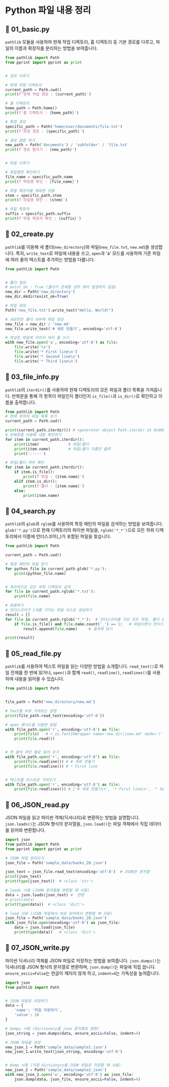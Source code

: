 # Python 파일 내용 정리

## 📄 01\_basic.py

`pathlib` 모듈을 사용하여 현재 작업 디렉토리, 홈 디렉토리 등 기본 경로를 다루고, 파일의 이름과 확장자를 분리하는 방법을 보여줍니다.

```python
from pathlib import Path
from pprint import pprint as print


# 경로 다루기 

# 현재 작업 디렉토리
current_path = Path.cwd()
print(f'현재 작업 경로 : {current_path}')

# 홈 디렉토리
home_path = Path.home()
print(f'홈 디렉토리 : {home_path}')

# 특정 경로
specific_path = Path('home/user/documents/file.txt')
print(f'특정 경로 : {specific_path}')

# 경로 결합 하기
new_path = Path('documents') / 'subfolder' / 'file.txt'
print(f'경로 합치기 : {new_path}')


# 파일 다루기

# 파일명만 확인하기
file_name = specific_path.name
print(f'파일명 확인 : {file_name}')

# 파일 확장자를 제외한 이름
stem = specific_path.stem
print(f'파일명 확인 : {stem}')

# 파일 확장자
suffix = specific_path.suffix
print(f'파일 확장자 확인 : {suffix}')
```

## 📄 02\_create.py

`pathlib`를 이용해 새 폴더(`new_directory`)와 파일(`new_file.txt`, `new.md`)을 생성합니다. 특히, `write_text`로 파일에 내용을 쓰고, `open`과 'a' 모드를 사용하여 기존 파일에 여러 줄의 텍스트를 추가하는 방법을 다룹니다.

```python
from pathlib import Path


# 폴더 생성
# exist_ok : True (폴더가 존재할 경우 에러 발생하지 않음)
new_dir = Path('new_directory')
new_dir.mkdir(exist_ok=True)

# 파일 생성
Path('new_file.txt').write_text("Hello, World!")

# 새로만든 폴더 내부에 파일 생성
new_file = new_dir / 'new.md'
new_file.write_text('# 새로 만들기', encoding='utf-8')

# 작성된 파일에 이어서 여러 줄 쓰기
with new_file.open('a', encoding='utf-8') as file:
    file.write('\n')
    file.write('* First line\n')
    file.write('* Second line\n')
    file.write('* Third line\n')
```

## 📄 03\_file\_info.py

`pathlib`의 `iterdir()`를 사용하여 현재 디렉토리의 모든 파일과 폴더 목록을 가져옵니다. 반복문을 통해 각 항목이 파일인지 폴더인지 `is_file()`과 `is_dir()`로 확인하고 이름을 출력합니다.

```python
from pathlib import Path
# 현재 위치의 파일 목록 보기
current_path = Path.cwd()

print(current_path.iterdir()) # <generator object Path.iterdir at 0x000001F6010147B0>
# 반복문을 이용해 내용 확인하기
for item in current_path.iterdir():
    print(item)             # 파일/폴더
    print(item.name)        # 파일/폴더 이름만 출력
    print('-----')

# 파일/폴더 여부 확인
for item in current_path.iterdir():
    if item.is_file():
        print(f'파일 : {item.name}')
    elif item.is_dir():
        print(f'폴더 : {item.name}')
    else:
        print(item.name)
```

## 📄 04\_search.py

`pathlib`의 `glob`과 `rglob`를 사용하여 특정 패턴의 파일을 검색하는 방법을 보여줍니다. `glob('*.py')`으로 현재 디렉토리의 파이썬 파일을, `rglob('*_*')`으로 모든 하위 디렉토리에서 이름에 언더스코어(\_)가 포함된 파일을 찾습니다.

```python
from pathlib import Path

current_path = Path.cwd()

# 특정 패턴의 파일 찾기
for python_file in current_path.glob('*.py'):
    print(python_file.name)


# 재귀적으로 모든 하위 디렉토리 검색
for file in current_path.rglob('*.txt'):
    print(file.name)

# 응용하기
# 언더스코어가 1개를 가지는 파일 리스트 생성하기
result = []
for file in current_path.rglob('*_*'):  # 언더스코어를 가진 모든 파일, 폴더 검색
    if file.is_file() and file.name.count('_') == 1:   # 파일이면서 언더스코어가 1개라면
        result.append(file.name)     # 결과에 담기

print(result)
```

## 📄 05\_read\_file.py

`pathlib`를 사용하여 텍스트 파일을 읽는 다양한 방법을 소개합니다. `read_text()`로 파일 전체를 한 번에 읽거나, `open()`과 함께 `read()`, `readline()`, `readlines()`를 사용하여 내용을 읽어올 수 있습니다.

```python
from pathlib import Path


file_path = Path('new_directory/new.md')

# Text를 바로 가져오는 방법
print(file_path.read_text(encoding='utf-8'))

# open 메서드를 이용한 방법
with file_path.open('r', encoding='utf-8') as file:
    print(file)   # <_io.TextIOWrapper name='new_dir\\new.md' mode='r' encoding='utf-8'> 
    print(file.read())


# 한 줄씩 라인 별로 읽어 오기
with file_path.open('r', encoding='utf-8') as file:
    print(file.readline()) # # 새로 만들기
    print(file.readline()) # * First line


# 텍스트를 리스트로 가져오기
with file_path.open('r', encoding='utf-8') as file:
    print(file.readlines()) # ['# 새로 만들기\n', '* First line\n', '* Second line\n', '* Third line\n']
```

## 📄 06\_JSON\_read.py

JSON 파일을 읽고 파이썬 객체(딕셔너리)로 변환하는 방법을 설명합니다. `json.loads()`는 JSON 형식의 문자열을, `json.load()`는 파일 객체에서 직접 데이터를 읽어와 변환합니다.

```python
import json
from pathlib import Path
from pprint import pprint as print

# JSON 파일 읽어오기
json_file = Path('sample_data/books_20.json')

json_text = json_file.read_text(encoding='utf-8')  # JSON은 문자열
print(json_text)
print(type(json_text))  # <class 'str'>

# loads 사용 (JSON 문자열을 변환할 때 사용)
data = json.loads(json_text) #  변환
# print(data)
print(type(data))  # <class 'dict'>

# load 사용 (JSON 파일에서 바로 읽어와서 변환할 때 사용)
json_file = Path('sample_data/books_20.json')
with json_file.open(encoding='utf-8') as json_file:
    data = json.load(json_file)
    print(type(data))   # <class 'dict'>
```

## 📄 07\_JSON\_write.py

파이썬 딕셔너리 객체를 JSON 파일로 저장하는 방법을 보여줍니다. `json.dumps()`는 딕셔너리를 JSON 형식의 문자열로 변환하며, `json.dump()`는 파일에 직접 씁니다. `ensure_ascii=False`는 한글이 깨지지 않게 하고, `indent=4`는 가독성을 높여줍니다.

```python
import json
from pathlib import Path


# JSON 파일로 저장하기
data = {
    'name': '파일 저장하기',
    'value': 20
}

# dumps 사용 (dictionary를 json 문자열로 변환)
json_string = json.dumps(data, ensure_ascii=False, indent=4)

# JSON 파일을 생성
new_json_1 = Path('sample_data/sample1.json')
new_json_1.write_text(json_string, encoding='utf-8')


# dump 사용 (직접 dictionary를 JSON 파일로 저장할 때 사용)
new_json_2 = Path('sample_data/sample2.json')
with new_json_2.open('w', encoding='utf-8') as json_file:
    json.dump(data, json_file, ensure_ascii=False, indent=4)
```